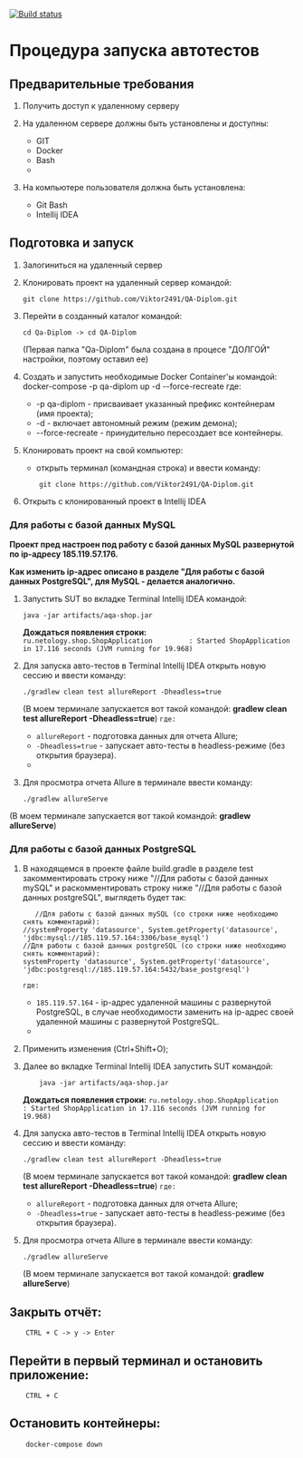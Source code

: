 [![Build status](https://ci.appveyor.com/api/projects/status/y38ghoafycg7uby9?svg=true)](https://ci.appveyor.com/project/Viktor2491/qa-diplom)
# Процедура запуска автотестов

## Предварительные требования

1. Получить доступ к удаленному серверу

1. На удаленном сервере должны быть установлены и доступны:
	- GIT
	- Docker	
	- Bash
	- 
1. На компьютере пользователя должна быть установлена:
	- Git Bash
	- Intellij IDEA

## Подготовка и запуск

1. Залогиниться на удаленный сервер
 
1. Клонировать проект на удаленный сервер командой:
    ```
    git clone https://github.com/Viktor2491/QA-Diplom.git
    ```
1. Перейти в созданный каталог командой:
    ```
    cd Qa-Diplom -> cd QA-Diplom 
    ```
   (Первая папка "Qa-Diplom" была создана в процесе "ДОЛГОЙ" настройки, поэтому оставил ее)
   
1. Создать и запустить необходимые Docker Container'ы командой:
	docker-compose -p qa-diplom up -d --force-recreate
	где:
	- -p qa-diplom - присваивает указанный префикс контейнерам (имя проекта);
	- -d - включает автономный режим (режим демона);
	- --force-recreate - принудительно пересоздает все контейнеры.
1. Клонировать проект на свой компьютер:
	- открыть терминал (командная строка) и ввести команду:	
	```
        git clone https://github.com/Viktor2491/QA-Diplom.git
	```
1. Открыть с клонированный проект в Intellij IDEA

### Для работы с базой данных MySQL
**Проект пред настроен под работу с базой данных MySQL развернутой по ip-адресу 185.119.57.176.**

**Как изменить ip-адрес описано в разделе "Для работы с базой данных PostgreSQL", для MySQL - делается аналогично.**

1. Запустить SUT во вкладке Terminal Intellij IDEA командой:
	```
	java -jar artifacts/aqa-shop.jar
	```
	**Дождаться появления строки:**  
	`ru.netology.shop.ShopApplication         : Started ShopApplication in 17.116 seconds (JVM running for 19.968)`	
	
1. Для запуска авто-тестов в Terminal Intellij IDEA открыть новую сессию и ввести команду:
	```
	./gradlew clean test allureReport -Dheadless=true
	```
	(В моем терминале запускается вот такой командой: **gradlew clean test allureReport -Dheadless=true**)
	`где:`
	- `allureReport` - подготовка данных для отчета Allure;
	- `-Dheadless=true` - запускает авто-тесты в headless-режиме (без открытия браузера).
	- 
1. Для просмотра отчета Allure в терминале ввести команду:
	```
	./gradlew allureServe
	```
 (В моем терминале запускается вот такой командой: **gradlew allureServe**)
 
### Для работы с базой данных PostgreSQL

1. В находящемся в проекте файле build.gradle в разделе test закомментировать строку ниже "//Для работы с базой данных mySQL" и раскомментировать строку ниже "//Для работы с базой данных postgreSQL", выглядеть будет так:
	```
       //Для работы с базой данных mySQL (со строки ниже необходимо снять комментарий):
	//systemProperty 'datasource', System.getProperty('datasource', 'jdbc:mysql://185.119.57.164:3306/base_mysql')
	//Для работы с базой данных postgreSQL (со строки ниже необходимо снять комментарий):
	systemProperty 'datasource', System.getProperty('datasource', 'jdbc:postgresql://185.119.57.164:5432/base_postgresql')
	```
	`где:`
	- `185.119.57.164` - ip-адрес удаленной машины с развернутой PostgreSQL, в случае необходимости заменить на ip-адрес своей удаленной машины с развернутой PostgreSQL.
	- 
1. Применить изменения (Ctrl+Shift+O);

1. Далее во вкладке Terminal Intellij IDEA запустить SUT командой:
	 ```
         java -jar artifacts/aqa-shop.jar
	 ```
	 
      **Дождаться появления строки:**
      `ru.netology.shop.ShopApplication         : Started ShopApplication in 17.116 seconds (JVM running for 19.968)`
      
1. Для запуска авто-тестов в Terminal Intellij IDEA открыть новую сессию и ввести команду:
	```
	./gradlew clean test allureReport -Dheadless=true
	```
	(В моем терминале запускается вот такой командой: **gradlew clean test allureReport -Dheadless=true**)
	`где:`
	- `allureReport` - подготовка данных для отчета Allure;
	- `-Dheadless=true` - запускает авто-тесты в headless-режиме (без открытия браузера).

1. Для просмотра отчета Allure в терминале ввести команду:
	```
	./gradlew allureServe
	```
   (В моем терминале запускается вот такой командой: **gradlew allureServe**)
   
 ## Закрыть отчёт:
        
        CTRL + C -> y -> Enter
         
## Перейти в первый терминал и остановить приложение:
        
        CTRL + C
	
## Остановить контейнеры:
       
        docker-compose down
	
 
